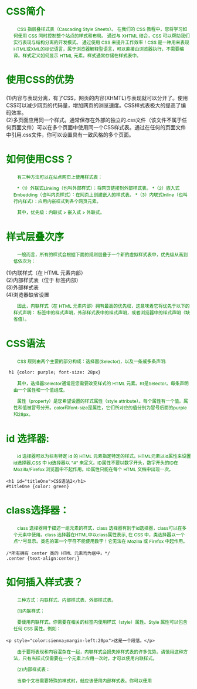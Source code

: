 ## CSS简介

CSS 指层叠样式表（Cascading Style Sheets）。 在我们的 CSS 教程中，您将学习如何使用 CSS 同时控制整个站点的样式和布局。 通过与 XHTML 结合，CSS 可以帮助我们实行表现与结构分离的开发模式。 通过使用 CSS 来提升工作效率！CSS 是一种用来表现HTML或XML的标记语言，属于浏览器解释型语言，可以直接由浏览器执行，不需要编译。样式定义如何显示 HTML 元素。样式通常存储在样式表中。

## 使用CSS的优势

* (1)内容与表现分离，有了CSS，网页的内容(XHMTL)与表现就可以分开了。使用CSS可以减少网页的代码量，增加网页的浏览速度。CSS样式表极大的提高了编码效率。
* (2)多页面应用同一个样式。通常保存在外部的独立的.css文件（该文件不属于任何页面文件）可以在多个页面中使用同一个CSS样式表。通过在任何的页面文件中引用.css文件，你可以设置具有一致风格的多个页面。

## 如何使用CSS？

有三种方法可以在站点网页上使用样式表：

*（1）外联式Linking（也叫外部样式）：将网页链接到外部样式表。
*（2）嵌入式Embedding（也叫内页样式）：在网页上创建嵌入的样式表。
*（3）内联式Inline（也叫行内样式）：应用内嵌样式到各个网页元素。

其中，优先级：内联式 > 嵌入式 > 外联式。

## 样式层叠次序

一般而言，所有的样式会根据下面的规则层叠于一个新的虚拟样式表中，优先级从高到低依次为：

* (1)内联样式（在 HTML 元素内部）
* (2)内部样式表（位于 <head> 标签内部）
* (3)外部样式表
* (4)浏览器缺省设置

因此，内联样式（在 HTML 元素内部）拥有最高的优先权，这意味着它将优先于以下的样式声明：<head> 标签中的样式声明，外部样式表中的样式声明，或者浏览器中的样式声明（缺省值）。
  
## CSS语法

CSS 规则由两个主要的部分构成：选择器(Selector)，以及一条或多条声明:

```       
 h1 {color: purple; font-size: 28px}
```

其中，选择器Selector通常是您需要改变样式的 HTML 元素。h1是Selector。每条声明由一个属性和一个值组成。

属性（property）是您希望设置的样式属性（style attribute）。每个属性有一个值。属性和值被冒号分开。color和font-size是属性，它们所对应的值分别为冒号后面的purple和28px。


## id 选择器:
        
id 选择器可以为标有特定 id 的 HTML 元素指定特定的样式。HTML元素以id属性来设置id选择器,CSS 中 id选择器以 "#" 来定义。ID属性不要以数字开头，数字开头的ID在 Mozilla/Firefox 浏览器中不起作用。ID属性只能在每个 HTML 文档中出现一次。

```
<h1 id="titleOne">CSS语法2</h1>
#titleOne {color: green}
```

## class选择器：
        
 class 选择器用于描述一组元素的样式，class 选择器有别于id选择器，class可以在多个元素中使用。class 选择器在HTML中以class属性表示, 在 CSS 中，类选择器以一个点"."号显示。类名的第一个字符不能使用数字！它无法在 Mozilla 或 Firefox 中起作用。
 
 ```
 /*所有拥有 center 类的 HTML 元素均为居中。*/
.center {text-align:center;}
```
 
 ## 如何插入样式表？
 
 三种方式：内联样式、内部样式表、外部样式表。

(1)内联样式：

要使用内联样式，你需要在相关的标签内使用样式（style）属性。Style 属性可以包含任何 CSS 属性。例如：

```
<p style="color:sienna;margin-left:20px">这是一个段落。</p>
```
        
由于要将表现和内容混杂在一起，内联样式会损失掉样式表的许多优势。请慎用这种方法，只有当样式仅需要在一个元素上应用一次时，才可以使用内联样式。

(2)内部样式表：

当单个文档需要特殊的样式时，就应该使用内部样式表。你可以使用 <style> 标签在文档头部定义内部样式表。

(3)外部样式表：

当样式需要应用于很多页面时，外部样式表将是理想的选择。在使用外部样式表的情况下，你可以通过改变一个文件来改变整个站点的外观。每个页面使用 标签链接到样式表。 标签在（文档的）头部。如：

```
<head> <link rel="stylesheet" type="text/css" href="mystyle.css"> </head>
```

浏览器会从文件 mystyle.css 中读到样式声明，并根据它来格式文档。外部样式表可以在任何文本编辑器中进行编辑。
 
文件不能包含任何的 html 标签。样式表应该以 .css 扩展名进行保存。例如：

```
hr {color:sienna;}
p {margin-left:20px;}
body {background-image:url(/images/back40.gif);}
```
            
【注意】不要在属性值与单位之间留有空格。假如你使用 "margin-left: 20 px" 而不是 "margin-left: 20px" ，它仅在 IE 6 中有效，但是在 Mozilla/Firefox 或 Netscape 中却无法正常工作。
 
 
## 多重样式将层叠为一个

样式表允许以多种方式规定样式信息。样式可以规定在单个的 HTML 元素中，在 HTML 页的头元素中，或在一个外部的 CSS 文件中。甚至可以在同一个 HTML 文档内部引用多个外部样式表。

(1)层叠次序：
    
一般而言，所有的样式会根据下面的规则层叠于一个新的虚拟样式表中，优先级从高到低依次为：
        
  * (1)内联样式（在 HTML 元素内部）
  * (2)内部样式表（位于 <head> 标签内部）
  * (3)外部样式表
  * (4)浏览器缺省设置
       
  因此，内联样式（在 HTML 元素内部）拥有最高的优先权，这意味着它将优先于以下的样式声明：<head> 标签中的样式声明，外部样式表中的样式声明，或者浏览器中的样式声明（缺省值）。如果你使用了外部文件的样式在内部样式中也定义了该样式，则内部样式表会取代外部文件的样式。

 (2)多重样式优先级深入理解：
    
  多重样式优先级顺序：下列是一份优先级逐级增加的选择器列表，其中数字 7 拥有最高的优先权：
        
  * 1.通用选择器（*）
  * 2.元素(类型)选择器
  * 3.类选择器
  * 4.属性选择器
  * 5.伪类
  * 6.ID 选择器
  * 7.内联样式

    【注意】!important 规则例外。当 !important 规则被应用在一个样式声明中时，该样式声明会覆盖CSS中任何其他的声明，无论它处在声明列表中的哪里。尽管如此，!important规则还是与优先级毫无关系。使用 !important 不是一个好习惯，因为它改变了你样式表本来的级联规则，从而使其难以调试。
    
【总结】要优化考虑使用样式规则的优先级来解决问题而不是 !important；只在需要覆盖全站或外部 css（例如引用的 ExtJs 或者 YUI ）的特定页面中使用 !important；永远不要在全站范围的 css 上使用 !important；永远不要在你的插件中使用 !important。

(3)权重计算：内联样式表的权值最高 1000；ID 选择器的权值为 100；Class 类选择器的权值为 10；HTML 标签选择器的权值为 1。

(4)CSS 优先级法则：
    
 * A 选择器都有一个权值，权值越大越优先；
 * B 当权值相等时，后出现的样式表设置要优于先出现的样式表设置；
 * C 创作者的规则高于浏览者：即网页编写者设置的CSS 样式的优先权高于浏览器所设置的样式；
 * D 继承的CSS 样式不如后来指定的CSS 样式；
 * E 在同一组属性设置中标有"!important"规则的优先级最大；
       
## CSS Backgrounds(背景):

CSS 背景属性用于定义HTML元素的背景。CSS 属性定义背景效果：

* background               简写属性，作用是将背景属性设置在一个声明中。
* background-color         设置元素的背景颜色。
* background-image         把图像设置为背景。
* background-repeat        设置背景图像是否及如何重复。
* background-attachment    背景图像是否固定或者随着页面的其余部分滚动。
* background-position      设置背景图像的起始位置。

(1)背景颜色background-color:

background-color 属性定义了元素的背景颜色。页面的背景颜色使用在body的选择器中。background-color 不能继承，其默认值是 transparent。如果一个元素没有指定背景色，那么背景就是透明的，这样其父元素的背景才可见。

(2)背景图像background-image:

background-image 属性描述了元素的背景图像.默认情况下，背景图像进行平铺重复显示，以覆盖整个元素实体.

```
body {background-image:url('paper.gif');}
```

(3)背景图像 - 水平或垂直平铺background-repeat

如果需要在HTML页面上对背景图像进行平铺，可以使用 background-repeat 属性。默认情况下background-image 属性会在页面的水平或者垂直方向平铺。为了让页面排版更加合理，不影响文本的阅读，我们可以改变图像的位置。可以利用 background-position 属性改变图像在背景中的位置。

为 background-position 属性提供值的方法有很多。首先，可以使用一些关键字：top、bottom、left、right和 center；其次，可以使用长度值，如 100px 或 5cm；最后也可以使用百分数值。不同类型的值对于背景图像的放置稍有差异。

如果设置值为 50px 100px，图像的左上角将在元素内边距区左上角向右 50 像素、向下 100 像素的位置上。
       
```
{
  background-color: black;
  background-image: url("imagesFile/RedPacketListImg.jpg");
  background-repeat: no-repeat;
  background-position: 20px -200px;

  background: black url("imagesFile/RedPacketListImg.jpg") no-repeat top right;
}
```
 ## CSS 文本属性
 
 (1)CSS Text文本格式：
 
  通过CSS的Text属性，你可以改变页面中文本的颜色、字符间距、对齐文本、装饰文本、对文本进行缩进等。

 (2)Text Color：颜色属性被用来设置文字的颜色。对于W3C标准的CSS：如果你定义了颜色属性，你还必须定义背景色属性。

 (3)文本的对齐方式：
 
 文本排列属性是用来设置文本的水平对齐方式。文本可居中或对齐到左或右,两端对齐.当text-align设置为"justify"，每一行被展开为宽度相等，左，右外边距是对齐（如杂志和报纸）。如果想把一个行内元素的第一行“缩进”，可以用左内边距或外边距创造这种效果。

(4)文本修饰
      
 text-decoration 属性用来设置或删除文本的装饰。从设计的角度看 text-decoration属性主要是用来删除链接的下划线。
        
```
 a {text-decoration:none;}//去掉链接的下划线。
```

 (5)文本转换
        
 文本转换属性是用来指定在一个文本中的大写和小写字母。可用于所有字句变成大写或小写字母，或每个单词的首字母大写。

 (6)文本缩进
        
 文本缩进属性是用来指定文本的第一行的缩进。CSS 提供了 text-indent 属性，该属性可以方便地实现文本缩进。通过使用text-indent 属性，所有元素的第一行都可以缩进一个给定的长度。

 (7)文本间隔
        
 word-spacing 属性可以改变字（单词）之间的标准间隔。其默认值 normal 与设置值为 0 是一样的。

 (8)CSS所有文本属性：
 
  * color           设置文本颜色
  * direction       设置文本方向
  * letter-spacing  设置字符间距
  * line-height     设置行高
  * text-align      对齐元素中的文本
  * text-decoration 向文本添加修饰
  * text-indent     缩进元素中文本的首行
  * text-shadow     设置文本阴影
  * text-transform  控制元素中的字母
  * unicode-bidi    设置或返回文本是否被重写
  * vertical-align  设置元素的垂直对齐
  * white-space     设置元素中空白的处理方式
  * word-spacing    设置字间距
  
  ```
  h1 {
    text-align: center;
    text-decoration: underline
}
p {
    text-indent: 10px
}
p.date {
    text-align: right
}
/*
text-indent 首行缩进
line-height 行间距
*/
p.main {
    text-align: justify;
    text-indent: 2em;
    line-height: 2em;
    /*word-spacing: 10px;*/
    /*设置字体加粗(bold)、变细(lighter)、正常(normal)，也可以设置数字）*/
    font-weight: normal;
}
p.main {
    text-transform: uppercase;
    font-family: serif, Times, "Times New Roman";
    font-style: italic;
}
```
 
## CSS Fonts(字体)：

CSS字体属性定义字体，加粗，大小，文字样式。在计算机屏幕上，sans-serif字体被认为是比serif字体容易阅读。

1.CSS字型：

在CSS中，有两种类型的字体系列名称：

* (1)通用字体系列 - 拥有相似外观的字体系统组合（如 "Serif" 或 "Monospace"）。
* (2)特定字体系列 - 一个特定的字体系列（如 "Times" 或 "Courier"）。

除了各种特定的字体系列外，CSS 定义了 5 种通用字体系列：

 * Serif 字体
 * Sans-serif 字体
 * Monospace 字体
 * Cursive 字体
 * Fantasy 字体

2.字体系列：

  font-family 属性设置文本的字体系列。font-family 属性应该设置几个字体名称作为一种"后备"机制，如果浏览器不支持第一种字体，它将尝试下一种字体。以确保浏览器/操作系统之间的最大兼容性。
    
  如果字体系列的名称超过一个字，它必须用引号，如Font Family："宋体"。多个字体系列是用一个逗号分隔指明。
  
  ```
  p{font-family:"Times New Roman", Times, serif;}
  ```

3.字体样式：

  主要是用于指定斜体文字的字体样式属性。这个属性有三个值：
  
  * normal(正常)          - 正常显示文本
  * italic(斜体)          - 以斜体字显示的文字
  * oblique(倾斜的文字)    - 文字向一边倾斜（和斜体非常类似，但不太支持）

  italic 和 oblique 的区别:
  
斜体（italic）是一种简单的字体风格，对每个字母的结构有一些小改动，来反映变化的外观。倾斜（oblique）文本是正常竖直文本的一个倾斜版本。通常情况下，italic 和 oblique 文本在 web 浏览器中看上去完全一样。
  

4.字体大小:

font-size 属性设置文本的大小。能否管理文字的大小，在网页设计中是非常重要的。但是，你不能通过调整字体大小使段落看上去像标题，或者使标题看上去像段落。请务必使用正确的HTML标签，比如h1 - h6元素用来表示标题和p元素用来表示段落。字体大小的值可以是绝对或相对的大小。

* 绝对大小：设置一个指定大小的文本，不允许用户在所有浏览器中改变文本大小，确定了输出的物理尺寸时绝对大小很有用

* 相对大小：相对于周围的元素来设置大小，允许用户在浏览器中改变文字大小。

如果你不指定一个字体的大小，默认大小和普通文本段落一样，是16像素（16px=1em）。


5.设置字体大小像素：

设置文字的大小与像素，让您完全控制文字大小。如：

```
    h1 {font-size:40px;}
    h2 {font-size:30px;}
    p {font-size:14px;}
```

上面的例子可以在 Internet Explorer 9, Firefox, Chrome, Opera, 和 Safari 调整文本大小。以上实例不能在IE9以前的版本运行。虽然可以通过浏览器的缩放工具调整文本大小，但是，这种调整是整个页面，而不仅仅是文本。

6.用em来设置字体大小：

为了避免Internet Explorer 中无法调整文本的问题，许多开发者使用 em 单位代替像素。1em和当前字体大小相等。在浏览器中默认的文字大小是16px。因此，1em的默认大小是16px。可以通过下面这个公式将像素转换为em：px/16=em。

【注意】16 等于父元素的默认字体大小，假设父元素的 font-size 为 30px，那么公式需改为：pixels/30=em。

7.使用百分比和EM组合:

在所有浏览器的解决方案中，设置 <body>元素的默认字体大小的是百分比。
  
```
body {font-size:100%;}
h1 {font-size:2.5em;}
h2 {font-size:1.875em;}
p {font-size:0.875em;}
```

8.所有CSS字体属性：

```
font            在一个声明中设置所有的字体属性
font-family     指定文本的字体系列
font-size       指定文本的字体大小
font-style      指定文本的字体样式
font-variant    以小型大写字体或者正常字体显示文本
font-weight     指定字体的粗细。
```

## DTD概念：

  DTD= Document Type Definition，文档类型声明。DTD作用是：它定义以哪种标准解析document，确保document在不同的浏览器中以相同的方式被解析。

  HTML5 不基于 SGML，所以不需要引用 DTD。

  三种DTD类型的作用说明：
  
  * Strict : 干净的标记，免于表现层的混乱，与层叠样式表（CSS）配合使用。
  * Transitional :包含 W3C 所期望移入样式表的呈现属性和元素。使用不支持层叠样式表（CSS）的浏览器时使用。
  * Frameset : 应当被用于带有框架的文档。除 frameset 元素取代了 body 元素之外，Frameset等同于 Transitional。
  
## CSS链接：

不同的链接可以有不同的样式。

1.链接样式

链接的样式，可以用任何CSS属性（如颜色，字体，背景等）。这四个链接状态是：

   * a:link - 正常，未访问过的链接
   * a:visited - 用户已访问过的链接
   * a:hover - 当用户鼠标放在链接上时
   * a:active - 链接被点击的那一刻

当设置为若干链路状态的样式，也有一些顺序规则：a:hover 必须跟在 a:link 和 a:visited后面。a:active 必须跟在 a:hover后面。

2.常见的链接样式

根据上述链接的颜色变化的例子，看它是在什么状态。让我们通过一些其他常见的方式转到链接样式。

文本修饰：text-decoration 属性主要用于删除链接中的下划线。

背景颜色：背景颜色属性指定链接背景色。

```
a:link {background-color:#B2FF99; text-decoration:none;}
a:visited {background-color:#FFFF85; text-decoration:none;}
a:hover {background-color:#FF704D; text-decoration:underline;}
a:active {background-color:#FF704D; text-decoration:underline;}

a.one:link {color:#ff0000;}
a.one:visited {color:#0000ff;}
a.one:hover {color:#ffcc00;}

a.two:link {color:#ff0000;}
a.two:visited {color:#0000ff;}
a.two:hover {font-size:150%;}

a.three:link {color:#ff0000;}
a.three:visited {color:#0000ff;}
a.three:hover {background:#66ff66;}

a.four:link {color:#ff0000;}
a.four:visited {color:#0000ff;}
a.four:hover {font-family:monospace;}

a.five:link {color:#ff0000;text-decoration:none;}
a.five:visited {color:#0000ff;text-decoration:none;}
a.five:hover {text-decoration:underline;}
```
## CSS列表样式(ul和ol):

在HTML中，有两种类型的HTML列表：

  * (1)无序列表 - 列表项标记用特殊图形（如小黑点、小方框等）
  * (2)有序列表 - 列表项的标记有数字或字母
  
  使用CSS，可以列出进一步的样式，并可用图像作列表项标记。

  1.不同的列表项标记:
  
  list-style-type属性指定列表项标记的类型。下列是对list-style-type属性的常见属性值的描述：
  
  * none：不使用项目符号
  * disc：实心圆
  * circle：空心圆
  * square：实心方块
  * demical：阿拉伯数字
  * lower-alpha：小写英文字母
  * upper-alpha：大写英文字母
  * lower-roman：小写罗马数字
  * upper-roman：大写罗马数字

  2.作为列表项标记的图像：
  
  要指定列表项标记的图像，使用列表样式图像属性list-style-image。如果你想在所有的浏览器放置同样的形象标志，就应使用浏览器兼容性解决方案。

  3.浏览器兼容性解决方案：list-style-type,padding,margin,background-image,background-repeat,background-position,padding-left

  4.列表-缩写属性
  
  在单个属性中可以指定所有的列表属性。这就是所谓的缩写属性。如果使用缩写属性值的顺序是：
  
  * (1)list-style-type
  * (2)list-style-position (有关说明，请参见下面的CSS属性表)
  * (3)list-style-image
      
  如果上述值丢失一个，其余仍在指定的顺序，就没关系。

  5.所有CSS列表属性：

  * list-style              简写属性。用于把所有用于列表的属性设置于一个声明中
  * list-style-image        将图象设置为列表项标志
  * list-style-position     设置列表中列表项标志的位置
  * list-style-type         设置列表项标志的类型 

  
```
<p>无序列表实例</p>
<ul class="a">
    <li>Coffee</li>
    <li>Tea</li>
    <li>CocaCola</li>
</ul>

<ul class="b">
    <li>Coffee</li>
    <li>Tea</li>
    <li>CocaCola</li>
</ul>

<p>有序列表实例</p>
<ol class="c">
    <li>Coffee</li>
    <li>Tea</li>
    <li>CocaCola</li>
</ol>

<ol class="d">
    <li>Coffee</li>
    <li>Tea</li>
    <li>CocaCola</li>
</ol>

ul.a {list-style-type: circle}
ul.b {list-style-type: square}
ol.c {list-style-type: upper-roman}
ol.d {list-style-type: lower-alpha}
/*设置列表样式类型为没有列表项标记,设置填充和边距0px（浏览器兼容性）*/
ul {
    list-style-image: url("imagesFile/share_wechat.png");
    list-style-type:none;
    padding:0px;
    margin:0px;
}
```

ul中所有li:设置图像的URL，并设置它只显示一次（无重复）,您需要的定位图像位置（左0px和上下5px）用padding-left属性把文本置于列表中

```
ul li {
    background-image:url("imagesFile/share_wechat.png");
    background-repeat:no-repeat;
    background-position:0px 5px;
    padding-left:14px;
}
```

## Table表格

1.表格边框:指定CSS表格边框，使用border属性。

2.折叠边框:border-collapse 属性设置表格的边框是否被折叠成一个单一的边框或隔开。

3.表格宽度:定义表格的宽度

4.表格高度:定义表格的高度

5.表格文字对齐:表格中的文本对齐和垂直对齐属性。

  * text-align属性设置水平对齐方式，像左，右，或中心。
  * vertical-align垂直对齐属性设置垂直对齐
  
6.表格填充：如果在表的内容中控制空格之间的边框，应使用td和th元素的填充属性。
```
  td { padding:15px; }
```

7.表格颜色：
```
table, th, td{border: 1px solid green;}
```

```
<table>
    <caption>Table 1.1</caption>
    <tr>
        <th>Firstname</th>
        <th>Lastname</th>
    </tr>
    <tr>
        <td>Peter</td>
        <td>Jack</td>
    </tr>
    <tr>
        <td>Rose</td>
        <td>Lois</td>
    </tr>
</table>

//CSS文件中
table, th, td {
    /*例子中的表格有双边框。这是因为表和th/ td元素有独立的边界。*/
    border: 1px solid green;
}
table {
    /*border-collapse 属性设置表格的边框是否被折叠成一个单一的边框或隔开*/
    border-collapse: collapse;
    width: 100%;
}
th {
    /*height: 50px;*/
    background-color: darkgreen;
    color: white;
}
td {
    /*水平对齐方式*/
    text-align: center;
    /*垂直对齐方式*/
    vertical-align: middle;
    /*height: 100px;*/
    /*设置表格填充*/
    padding: 15px;
}
```

国家列表示例：

```
<table id="customers">
    <caption>Table 1.2</caption>
    <tr>
        <th>Company</th>
        <th>Contact</th>
        <th>Country</th>
    </tr>
    <tr>
        <td>Alfreds Futterkiste</td>
        <td>Maria Anders</td>
        <td>Germany</td>
    </tr>
    <tr class="alt">
        <td>Berglunds snabbköp</td>
        <td>Christina Berglund</td>
        <td>Sweden</td>
    </tr>
    <tr>
        <td>Centro comercial Moctezuma</td>
        <td>Francisco Chang</td>
        <td>Mexico</td>
    </tr>
    <tr class="alt">
        <td>Ernst Handel</td>
        <td>Roland Mendel</td>
        <td>Austria</td>
    </tr>
    <tr>
        <td>Island Trading</td>
        <td>Helen Bennett</td>
        <td>UK</td>
    </tr>
    <tr class="alt">
        <td>Königlich Essen</td>
        <td>Philip Cramer</td>
        <td>Germany</td>
    </tr>
    <tr>
        <td>Laughing Bacchus Winecellars</td>
        <td>Yoshi Tannamuri</td>
        <td>Canada</td>
    </tr>
    <tr class="alt">
        <td>Magazzini Alimentari Riuniti</td>
        <td>Giovanni Rovelli</td>
        <td>Italy</td>
    </tr>
    <tr>
        <td>North/South</td>
        <td>Simon Crowther</td>
        <td>UK</td>
    </tr>
    <tr class="alt">
        <td>Paris spécialités</td>
        <td>Marie Bertrand</td>
        <td>France</td>
    </tr>
</table>
//CSS文件
/*国家列表*/
#customers
{
    font-family:"Trebuchet MS", Arial, Helvetica, sans-serif;
    width:100%;
    border-collapse:collapse;
}
#customers td, #customers th
{
    font-size:1em;
    border:1px solid #98bf21;
    padding:3px 7px 2px 7px;
}
#customers th
{
    font-size:1.1em;
    text-align:left;
    padding-top:5px;
    padding-bottom:4px;
    background-color:#A7C942;
    color:#ffffff;
}
#customers tr.alt td
{
    color:#000000;
    background-color:#EAF2D3;
}
caption
{
    /*设置表格标题位置*/
    caption-side: bottom;
}
```

## CSS盒子模型（Box Model）：

所有HTML元素可以看作盒子，在CSS中，"box model"这一术语是用来设计和布局时使用。CSS盒模型本质上是一个盒子，封装周围的HTML元素，它包括：边距，边框，填充，和实际内容。盒模型允许我们在其它元素和周围元素边框之间的空间放置元素。

在页面设计中有4个常见属性：content（内容）、padding（内边距）、border（边框）和margin（外边距），我们把这4部分转化成日常生活的盒子来理解，所以称为盒子模型。

盒子模型结构：

* Margin（外边距） - 清除边框区域。Margin没有背景颜色，它是完全透明。
* Border（边框） - 边框周围的填充和内容。边框是受到盒子的背景颜色影响。
* Padding（内边距） - 清除内容周围的区域。会受到框中填充的背景颜色影响。
* Content（内容） - 盒子的内容，显示文本和图像。

为了在所有浏览器中的元素的宽度和高度设置正确的话，你需要知道的盒模型是如何工作的。在盒模型中，外边距可以是负值，而且在很多情况下都要使用负值的外边距。

一个盒子实际所占有的宽度（或高度）是由“内容+内边距+边框+外边距”组成的。

在网页设计中，content常指文字、图片等元素，但是也可以是小盒子（DIV嵌套），padding只有宽度属性，可以理解为真实盒子中抗震辅料的厚度，而border有大小和颜色之分，又可以理解为真实盒子的厚度以及这个盒子的颜色或材料，margin就是该盒子与其他东西要保留多大距离。

在CSS中可以通过设置width和height的值来控制内容所占矩形的大小，并且对于任何一个盒子，都可以分别设定4条边各自的border、padding和margin。因此只要利用好这些属性，就能够实现各种各样的排版效果。

[CSS盒子模型科普](https://www.w3cschool.cn/css_series/css_series-6tza24q1.html)

## CSS Border（边框）：
    
CSS 边框 (border) 可以是围绕元素内容和内边距的一条或多条线，对于这些线条，您可以自定义它们的样式、宽度以及颜色。使用CSS边框属性，我们可以创建出比HTML中更加优秀的效果。

1.边框样式：

边框样式属性指定要显示什么样的边界。border-style属性用来定义边框的样式。border-style 值包括以下几种:

* (1)none: 默认无边框
* (2)dotted: 定义一个点线框
* (3)dashed: 定义一个虚线框
* (4)solid: 定义实线边界
* (5)double: 定义两个边界。 两个边界的宽度和border-width的值相同
* (6)groove: 定义3D沟槽边界。效果取决于边界的颜色值
* (7)ridge: 定义3D脊边界。效果取决于边界的颜色值
* (8)inset:定义一个3D的嵌入边框。效果取决于边界的颜色值
* (9)outset: 定义一个3D突出边框。 效果取决于边界的颜色值

2.边框宽度:

可以通过 border-width 属性为边框指定宽度。为边框指定宽度有两种方法：可以指定长度值，比如 2px 或 0.1em；或者使用 3 个关键字之一，它们分别是 thin 、medium（默认值） 和 thick。

【注意】CSS 没有定义 3 个关键字的具体宽度，所以一个用户代理可能把 thin(细) 、medium(默认) 和 thick(粗) 分别设置为等于 5px、3px 和 2px，而另一个用户代理则分别设置为 3px、2px 和 1px。

3.边框颜色：

border-color属性用于设置边框的颜色，它一次可以接受最多 4 个颜色值。可以设置的颜色。【注意】border-color单独使用是不起作用的，必须得先使用border-style来设置边框样式。

4.边框-单独设置各边：

在CSS中，可以指定不同的侧面不同的边框。border-style属性可以有1-4个值：

* (1)border-style:dotted solid double dashed;表示上边框是 dotted,右边框是 solid,底边框是 double,左边框是 dashed
* (2)border-style:dotted solid double;表示上边框是 dotted,左、右边框是 solid,底边框是 double
* (3)border-style:dotted solid;表示上、底边框是 dotted,左、右边框是 solid
* (4)border-style:dotted;表示四面边框是 dotted。

5.透明边框

CSS2 引入了边框颜色值 transparent，这个值用于创建有宽度的不可见边框。利用 transparent，使用边框就像是额外的内边距一样；此外还有一个好处，就是能在你需要的时候使其可见。这种透明边框相当于内边距，因为元素的背景会延伸到边框区域（如果有可见背景的话）。

6.CSS边框属性总结：

* border              简写属性，用于把针对四个边的属性设置在一个声明。
* border-style        用于设置元素所有边框的样式，或者单独地为各边设置边框样式。
* border-width        简写属性，用于为元素的所有边框设置宽度，或者单独地为各边边框设置宽度。
* border-color        简写属性，设置元素的所有边框中可见部分的颜色，或为 4 个边分别设置颜色。
* border-bottom       简写属性，用于把下边框的所有属性设置到一个声明中。
* border-bottom-color 设置元素的下边框的颜色。
* border-bottom-style 设置元素的下边框的样式。
* border-bottom-width 设置元素的下边框的宽度。
* border-left         简写属性，用于把左边框的所有属性设置到一个声明中。
* border-left-color   设置元素的左边框的颜色。
* border-left-style   设置元素的左边框的样式。
* border-left-width   设置元素的左边框的宽度。
* border-right        简写属性，用于把右边框的所有属性设置到一个声明中。
* border-right-color  设置元素的右边框的颜色。
* border-right-style  设置元素的右边框的样式
* border-right-width  设置元素的右边框的宽度
* border-top          简写属性，用于把上边框的所有属性设置到一个声明中。
* border-top-color    设置元素的上边框的颜色。
* border-top-style    设置元素的上边框的样式。
* border-top-width    设置元素的上边框的宽度。

```
<p class="none">No border.</p>
<p class="dotted">A dotted border.</p>
<p class="dashed">A dashed border.</p>
<p class="solid">A solid border.</p>
<p class="double">A double border.</p>
<p class="groove">A groove border.</p>
<p class="ridge">A ridge border.</p>
<p class="inset">An inset border.</p>
<p class="outset">An outset border.</p>
<p class="hidden">A hidden border.</p>

//CSS文件
p.none {border-style:none;}
p.dotted {border-style:dotted;}
p.dashed {border-style:dashed; border-color: green; border-width: 5px}
p.solid {border-style:solid; border-width: thick}
p.double {border-style:double;}
p.groove {border-style:groove;}
p.ridge {border-style:ridge;}
p.inset {border-style:inset;}
p.outset {border-style:outset;}
p.hidden {border-style:hidden;}
/*边框-简写属性*/
p.solid {border: 10px solid #ff0000}
/*指定不同的侧面不同的边框*/
p.solid
{
    border-top-style: dotted;
    border-right-style: solid;
    border-bottom-style: dotted;
    border-left-style: solid;
}
```

## CSS轮廓(outline)属性

轮廓（outline）是绘制于元素周围的一条线，位于边框边缘的外围，可起到突出元素的作用。轮廓（outline）属性指定了样式，颜色和外边框的宽度。轮廓（outline）属性的位置让它不像边框那样参与到文档流中，因此轮廓出现或消失时不会影响文档流，即不会导致文档的重新显示。

outline用于一个声明中设置所有轮廓属性。包括outline-color、outline-style、outline-width、inherit。

outline-style用于设置轮廓的样式。包括none、dotted、dashed、solid、double、groove、ridge、inset、outset、inherit。

outline-width用于设置轮廓的宽度。包括thin、medium、thick、length、inherit。

outline-color用于设置轮廓的颜色。

```
p {
    border: 1px solid #ff0000;
    outline: green dotted thick;
}
```

## CSS Margin(外边距)

CSS Margin(外边距)属性定义元素周围的空间。CSS Margin属性接受任何长度单位、百分数值甚至负值。margin没有背景颜色，是完全透明的。margin可以单独改变元素的上，下，左，右边距。也可以一次改变所有的属性。

Margin可能的值包括：

* (1)auto：设置浏览器边距。这样做的结果会依赖于浏览器
* (2)length：定义一个固定的margin（使用像素，pt，em等）
* (3)百分比：定义一个使用百分比的边距。

Margin可以使用负值，即重叠的内容。

## CSS Padding（填充）：

CSS Padding（填充）属性定义元素边框与元素内容之间的空间。当元素的 Padding（填充）（内边距）被清除时，所"释放"的区域将会受到元素背景颜色的填充。单独使用填充属性可以改变上下左右的填充。缩写填充属性也可以使用，一旦改变一切都改变。

Padding可能的值包括length和百分比。其中length定义一个固定的填充(像素, pt, em,等)。CSS padding属性的百分比数值是相对于其父元素的 width 计算的，如果改变了父元素的 width，则它们也会改变。

【注意】CSS padding 属性可以使用长度值或百分比值，但与 margin 属性不同，它不允许使用负值。

比如：

```
<div style="width: 200px;">
<p>This paragragh is contained within a DIV that has a width of 200 pixels.</p>
</div>
```

【注意】：上下内边距与左右内边距一致，即上下内边距的百分数会相对于父元素宽度设置，而不是相对于高度。



填充- 单边内边距属性：

在CSS中，它可以指定不同的侧面不同的填充。比如padding-top、padding-bottom、padding-right、padding-left。也可以采用简写属性，比如

```
padding:25px 50px 75px 100px;表示上填充为25px，右填充为50px，下填充为75px，左填充为100px。
padding:25px 50px 75px;表示上填充为25px，左右填充为50px，下填充为75px。
```

## CSS分组

CSS 分组可以将具有相同样式的选择器进行分组，减少代码量。

Grouping Selectors:

在样式表中有很多具有相同样式的元素。为了尽量减少代码，你可以使用分组选择器。每个选择器用逗号分隔。可以对任意多个选择器进行分组，CSS 对此没有任何限制。

```
h1
{
    color:green;
}
h2
{
    color:green;
}
p
{
    color:green;
}
/*以上代码可以通过分组选择器可简化为如下*/
h1, h2, p
{
    color: green;
}
```

## 嵌套选择器

嵌套选择器适用于选择器内部的选择器的样式。下面的例子，为所有p元素指定一个样式，为所有元素指定一个class="marked"的样式，并仅用于class="标记"，类内的p元素指定第三个样式:

```
p
{
    color:blue;
    text-align:center;
}
.marked
{
    background-color:red;
}
.marked p
{
    color:white;
}
p {border-style:none;}
```

## CSS 尺寸 (Dimension)

CSS 尺寸 (Dimension) 属性允许你控制元素的高度和宽度。同样，它允许你增加行间距。

所有CSS Dimension属性包括：

* height          设置元素的高度
* line-height     设置行高
* max-height      设置元素的最大高度
* max-width       设置元素的最大宽度
* min-height      设置元素的最小高度
* min-width       设置元素的最小宽度
* width           设置元素的宽度


## CSS Display(显示) 与 Visibility（可见性）

CSS display 属性和 visibility属性都可以用来隐藏某个元素，但是这两个属性有不同的定义。display属性设置一个元素应如何显示，visibility属性指定一个元素应可见还是隐藏。

1.隐藏元素 - display:none或visibility:hidden：

隐藏一个元素可以通过把display属性设置为"none"，或把visibility属性设置为"hidden"。但是请注意，这两种方法会产生不同的结果。

visibility:hidden可以隐藏某个元素，但隐藏的元素仍需占用与未隐藏之前一样的空间。也就是说，该元素虽然被隐藏了，但仍然会影响布局。display:none可以隐藏某个元素，且隐藏的元素不会占用任何空间。也就是说，该元素不但被隐藏了，而且该元素原本占用的空间也会从页面布局中消失。

```
<h1>This is a visible heading</h1>
<h1 class="hidden">This is a hidden heading</h1>
<p>注意,隐藏标题仍然占用空间.</p>

//CSS
h1.hidden {visibility:hidden;}
```

2.CSS Display - 块和内联元素

块元素是一个元素，占用了全部宽度，在前后都是换行符。块元素的例子：h1元素、p元素、div元素。内联元素只需要必要的宽度，不强制换行。内联元素的例子：span元素、a元素

可以更改内联元素为块元素，反之亦然，可以使页面看起来是以一种特定的方式组合，并仍然遵循web标准。

```
//例1 按照内联元素显示
<ul>
    <li><a href="/html/" target="_blank">HTML</a></li>
    <li><a href="/css/" target="_blank">CSS</a></li>
    <li><a href="/js/" target="_blank">JavaScript</a></li>
    <li><a href="/xml/" target="_blank">XML</a></li>
</ul>

//CSS
li{display:inline}
```

```
//例2 将p元素按照内联元素显示
<p>A display property with a value of "inline" results in</p>
<p>no distance between two elements.</p>
//CSS
p {display:inline;}
```

```
//例3 按照块元素显示
<h2>Nirvana</h2>
<span>Record: MTV Unplugged in New York</span>
<span>Year: 1993</span>
<h2>Radiohead</h2>
<span>Record: OK Computer</span>
<span>Year: 1997</span>

//CSS
/*把span元素作为块元素*/
span {display:block;}
```

## CSS Positioning(定位)

CSS position 属性，允许您将布局的一部分与另一部分重叠，还可以完成多年来通常需要使用多个表格才能完成的任务。CSS定位属性允许你为一个元素定位。它也可以将一个元素放在另一个元素后面，并指定一个元素的内容太大时，应该发生什么。

有四种不同的定位方法：

(1)Static定位，也就是HTML元素的默认值，即没有定位，元素出现在正常的流中。

(2）Fixed定位，元素的位置相对于浏览器窗口是固定位置。即使窗口是滚动的它也不会移动。【注意】Fixed 定位在 IE7 和 IE8 下需要描述 !DOCTYPE 才能支持。Fixed定位使元素的位置与文档流无关，因此不占据空间。Fixed定位的元素和其他元素重叠。

(3)Relative 定位。相对定位元素的定位是相对其正常位置。相对定位元素经常被用来作为绝对定位元素的容器块。

(4)Absolute 定位。绝对定位的元素的位置相对于最近的已定位父元素，如果元素没有已定位的父元素，那么它的位置相对于<html>


**重叠的元素**:

元素的定位与文档流无关，所以它们可以覆盖页面上的其它元素。z-index属性指定了一个元素的堆叠顺序（哪个元素应该放在前面，或后面）。一个元素可以有正数或负数的堆叠顺序。

【注意】具有更高堆叠顺序的元素总是在较低的堆叠顺序元素的前面。如果两个定位元素重叠，没有指定z - index，最后定位在HTML代码中的元素将被显示在最前面。

  
## CSS Float（浮动）：

CSS float 属性定义元素在哪个方向浮动，浮动元素会生成一个块级框，直到该块级框的外边缘碰到包含框或者其他的浮动框为止。CSS 的 Float（浮动），会使元素向左或向右移动，其周围的元素也会重新排列。Float（浮动），往往是用于图像，但它在布局时一样非常有用。


**元素怎样浮动？**

元素的水平方向浮动，意味着元素只能左右移动而不能上下移动。一个浮动元素会尽量向左或向右移动，直到它的外边缘碰到包含框或另一个浮动框的边框为止。浮动元素之后的元素将围绕它，浮动元素之前的元素将不会受到影响。


**彼此相邻的浮动元素：**

如果你把几个浮动的元素放到一起，如果有空间的话，它们将彼此相邻。

**清除浮动：**

元素浮动之后，周围的元素会重新排列，为了避免这种情况，使用 clear 属性。clear 属性指定元素两侧不能出现浮动元素。


```
<h3>图片库</h3>
<p>试着调整窗口,看看当图片没有足够的空间会发生什么。</p>
<br/>
<img class="thumbnail" src="imagesFile/RedPacketListImg.jpg" width="300" height="90">
<img class="thumbnail" src="imagesFile/RedPacketListImg.jpg" width="300" height="80">
<img class="thumbnail" src="imagesFile/RedPacketListImg.jpg" width="300" height="90">
<img class="thumbnail" src="imagesFile/RedPacketListImg.jpg" width="300" height="90">
<h3 class="text_line">第二行</h3>
<img class="thumbnail" src="imagesFile/RedPacketListImg.jpg" width="300" height="90">
<img class="thumbnail" src="imagesFile/RedPacketListImg.jpg" width="300" height="80">
<img class="thumbnail" src="imagesFile/RedPacketListImg.jpg" width="300" height="90">
<img class="thumbnail" src="imagesFile/RedPacketListImg.jpg" width="300" height="90">
//CSS
img
{
    float:right;
}
/*彼此相邻的浮动元素：*/
.thumbnail
{
    float:left;
    width:110px;
    height:90px;
    margin:5px;
}
.text_line
{
    clear:both;
    margin-bottom:2px;
}
```

## CSS 水平对齐(Horizontal Align)

关于 CSS 中元素的水平对齐(Horizontal Align)，你可以使用多种属性来进行设置。

(1)块元素对齐。块元素是一个元素，占用了全宽，前后都是换行符。块元素有h1元素、p元素、div元素。

(2)中心对齐,使用margin属性。块元素可以把左，右页边距设置为"自动"对齐。需要注意的是，在IE8中使用margin:auto属性无法正常工作，除非声明 !DOCTYPE。
IE5中块元素有一个margin处理BUG。为了使上述例子能工作，在IE5中，需要添加一些额外的代码。

```
<div class="center">
    <p>In my younger and more vulnerable years my father gave me some advice that I've been turning over in my mind ever since.</p>
    <p>'Whenever you feel like criticizing anyone,' he told me, 'just remember that all the people in this world haven't had the advantages that you've had.'</p>
</div>
<p><b>注意: </b>使用 margin:auto无法兼容 IE8, 除非!DOCTYPE已经声明.</p>

//CSS
.center
{
    margin:auto;
    /*如果宽度是100％，对齐是没有效果的。*/
    width:70%;
    background-color:#b0e0e6;
}
```

(3)使用position属性设置左，右对齐。元素对齐的方法之一是使用绝对定位。需要注意的是绝对定位与文档流无关，所以它们可以覆盖页面上的其它元素。

```
<div class="right">
    <p>In my younger and more vulnerable years my father gave me some advice that I've been turning over in my mind ever since.</p>
    <p>'Whenever you feel like criticizing anyone,' he told me, 'just remember that all the people in this world haven't had the advantages that you've had.'</p>
</div>
//CSS
{
    position:absolute;
    right:0px;
    width:300px;
    background-color:#b0e0e6;
}
```

(4)使用float属性设置左，右对齐。

```
.right {
    float: right;
    width: 300px;
    background-color: darkseagreen;
}
```

(5)使用Padding设置垂直居中对齐。

```
.center {
    /*简单的设置垂直居中对齐的方式就是头部顶部使用 padding*/
    padding: 70px 0;
    border: 3px solid purple;
    /*如果要水平和垂直都居中，可以使用 padding 和 text-align: center*/
    text-align: center;
}
```

## CSS组合选择符

CSS 组合选择符可以让你直观的明白选择器与选择器之间的关系。组合选择符说明了两个选择器直接的关系。CSS组合选择符包括各种简单选择符的组合方式。在 CSS3 中包含了四种组合方式:

* (1)后代选取器(以空格分隔)：后代选取器匹配所有指定元素的后代元素。
* (2)子元素选择器(以大于号分隔）：与后代选择器相比，子元素选择器（Child selectors）只能选择作为某元素子元素的元素。
* (3)相邻兄弟选择器（以加号分隔）：相邻兄弟选择器（Adjacent sibling selector）可选择紧接在另一元素后的元素，且二者有相同父元素。如果需要选择紧接在另一个元素后的元素，而且二者有相同的父元素，可以使用相邻兄弟选择器（Adjacent sibling selector）。
* (4)普通兄弟选择器（以波浪号分隔）:普通兄弟选择器选取所有指定元素的相邻兄弟元素。

```
<div>
    <p>段落 <i>i</i>。 在 <i>div</i>  中。</p>
    <p>段落 2。 在 <i>div元素</i>  中。</p>
</div>

<p>段落 3。不在 div 中。</p>
<p>段落 4。不在 div 中。</p>
//CSS
/*方式一：后代选取器(以空格分隔)*/
div p {
    background-color: yellow;
}
/*方式二：子元素选择器(以大于号分隔）*/
div>p {
    background-color: #ff0000;
}
/*方式三：相邻兄弟选择器（以加号分隔）*/
div+p {
    background-color:purple;
}
/*方式四：普通兄弟选择器（以波浪号分隔）*/
div~p {
    background-color: cadetblue;
}
```

## CSS伪类：

CSS伪选择器包含伪类(pseudo-classes)和伪元素(pseudo-elements)。伪类是用来添加一些选择器的特殊效果。由于状态的变化是非静态的，所以元素达到一个特定状态时，它可能得到一个伪类的样式；当状态改变时，它又会失去这个样式。由此可以看出，它的功能和class有些类似，但它是基于文档之外的抽象，所以叫伪类。

伪类的语法：

```
selector:pseudo-class {property:value;}
```

anchor伪类：

在CSS定义中，a:hover 必须被置于 a:link 和 a:visited 之后，才是有效的。在 CSS 定义中，a:active 必须被置于 a:hover 之后，才是有效的。伪类的名称不区分大小写。

```
<p><b><a href="https://github.com/baohenglin/HLBlog/blob/master/Articles/CSS%E5%9F%BA%E7%A1%80%E8%AF%AD%E6%B3%95.md" target="_blank">这是一个链接</a></b></p>
<p><b>注意：</b> a:hover <i>必须</i> 在 a:link 和 a:visited 之后，需要严格按顺序才能看到效果。</p>
<p><b>注意：</b> a:active 必须在 a:hover 之后。</p>
//CSS
a:link {color:#FF0000;}    /* unvisited link */
a:visited {color:#00FF00;} /* visited link */
a:hover {color:#FF00FF;}   /* mouse over link */
a:active {color:#0000FF;}  /* selected link */
```

## CSS - :first - child伪类

可以使用 :first-child 伪类来选择元素的第一个子元素。在IE8的之前版本必须声明<!DOCTYPE> ，这样 :first-child 才能生效。

```
/*选择器匹配作为任何元素的第一个子元素的 <p> 元素*/
p:first-child {
    color: cornflowerblue;
}
/*匹配所有<p> 元素中的第一个 <i> 元素*/
p>i:first-child {
    color:  chartreuse;
}
*匹配所有作为第一个子元素的<p> 元素中的所有 <i> 元素*/
p:first-child i {
    color:  chartreuse;
}
```

## CSS - :lang 伪类:

:lang 伪类使你有能力为不同的语言定义特殊的规则。IE8必须声明<!DOCTYPE>才能支持;lang伪类。

```
<p>Some text <q lang="no">A quote in a paragraph</q> Some text.</p>
/*:lang 类为属性值为 no 的q元素定义引号的类型*/
q:lang(no) {
    quotes: "~" "~";
}
```

## CSS伪类/元素汇总：

    选择器                 示例                      示例说明

   * :link                 a:link                    选择所有未访问链接
   * :visited              a:visited                 选择所有访问过的链接
   * :active               a:active                  选择正在活动链接
   * :hover                a:hover                   把鼠标放在链接上的状态
   * :focus                input:focus               选择元素输入后具有焦点
   * :first-letter         p:first-letter            选择每个<p> 元素的第一个字母
   * :first-line           p:first-line              选择每个<p> 元素的第一行
   * :first-child          p:first-child             选择器匹配属于任意元素的第一个子元素的 <p> 元素
   * :before               p:before                  在每个<p>元素之前插入内容
   * :after                p:after                   在每个<p>元素之后插入内容
   * :lang(language)       p:lang(it)                为<p>元素的lang属性选择一个开始值

## CSS伪元素
CSS伪元素是用来添加一些选择器的特殊效果。CSS伪元素控制的内容和元素是没有差别的，但是它本身只是基于元素的抽象，并不存在于文档中，所以称为伪元素。

伪元素的语法：selector:pseudo-element {property:value;}

CSS类也可以使用伪元素：selector.class:pseudo-element {property:value;}

## :first-line 伪元素：

"first-line" 伪元素用于向文本的首行设置特殊样式。需要注意的是，"first-line" 伪元素只能用于块级元素。可应用于 "first-line" 伪元素的属性包括：font properties、color properties 、background properties、word-spacing、letter-spacing、text-decoration、vertical-align、text-transform、line-height、clear。

在下面的例子中，浏览器会根据 "first-line" 伪元素中的样式对 p 元素的第一行文本进行格式化:

```
p:first-line
{
    color:#000000;
    font-variant:small-caps;
}
```

## :first-letter 伪元素：

"first-letter" 伪元素用于向文本的首字母设置特殊样式。 "first-letter" 伪元素只能用于块级元素。可应用于 "first-letter" 伪元素的属性包括：font properties、color properties 、background properties、margin properties、padding properties、border properties、text-decoration、vertical-align (only if "float" is "none")、text-transform、line-height、float、clear。

```
p:first-letter
{
    color:#ff0000;
    font-size:xx-large;
}
```

## 伪元素和CSS类

伪元素可以结合CSS类来一块使用。

下面的例子会使所有 class 为 article 的段落的首字母变为红色：

```
 <p class="article">A paragraph in an article</p>
 //CSS
 p.article:first-letter {color:#ff0000;}
```

## CSS - :before 伪元素

":before" 伪元素可以在元素的内容前面插入新内容。

```
h1:before
{
    content:url(imagesFile/share_wechat.png);
}
```

## CSS - :after 伪元素：

":after" 伪元素可以在元素的内容之后插入新内容。

## CSS 导航栏

作为标准的HTML基础一个导航栏是必须的。导航条基本上是一个链接列表，所以使用 <ul> 和 <li> 元素非常有意义。导航栏分为垂直导航栏和水平导航栏。
  
* 垂直导航

```
<ul>
    <li><a href="#home">Home</a></li>
    <li><a href="#news">News</a></li>
    <li><a href="#contact">Contact</a></li>
    <li><a href="#about">About</a></li>
</ul>

/*从列表中删除边距和填充*/
ul {
    移除列表前小标志。一个导航栏并不需要列表标记
    list-style-type: none;
    移除浏览器的默认设置将边距和填充设置为0
    margin: 0;
    padding: 0;
}
a {
    显示块元素的链接，让整体变为可点击链接区域（不只是文本），它允许我们指定宽度
    display: block;
    元素在垂直导航栏的的宽度。如果省略宽度，IE6可能产生意想不到的效果
    width: 60px;
    background-color: #dddddd;
}
```

* 水平导航：有两种方法创建横向导航栏，即内联方式和浮动方式。使用内联或浮动的列表项。这两种方法都很好，但如果你想链接都具有相同的大小，你必须使用浮动的方法。

(1)内嵌列表项：

```
/*display:inline - 默认情况下，<li>元素是块元素。在这里，我们删除换行符之前和之后每个列表项，以显示一行。*/
ul {
    list-style-type: none;
    margin: 0;
    padding: 0;
    padding-top:6px;
    padding-bottom:6px;
}
li {
    display: inline;
}
a:link,a:visited
{
    font-weight:bold;
    color:#FFFFFF;
    background-color:#98bf21;
    text-align:center;
    padding:6px;
    text-decoration:none;
    text-transform:uppercase;
}
a:hover,a:active
{
    background-color:#7A991A;
}
```

(2)浮动列表项

```
ul {
    list-style-type: none;
    margin: 0;
    padding: 0;
    overflow: hidden;
}
li {
    /*float:left - 使用浮动块元素的幻灯片彼此相邻*/
    float: left;
}
a:link,a:visited {
    /*display:block - 显示块元素的链接，让整体变为可点击链接区域（不只是文本），它允许我们指定宽度*/
    display: block;
    /*width:60px - 块元素默认情况下是最大宽度。我们要指定一个60像素的宽度*/
    width: 120px;
    color:#FFFFFF;
    background-color:#98bf21;
    text-align:center;
    padding:4px;
    text-decoration:none;
    text-transform:uppercase;
}
a:hover,a:active {
    background-color: #7A991A;
}
```

## CSS 下拉菜单

使用 CSS 创建一个鼠标移动上去后显示下拉菜单的效果。当鼠标移动到指定元素上时，会出现下拉菜单。

```
<h2>鼠标移动后出现下拉菜单</h2>
<p>将鼠标移动到指定元素上就能看到下拉菜单。</p>

<div class="dropdown">
    <span>鼠标移动到我这！</span>
    <div class="dropdown-content">
        <p>W3Cschool教程</p>
        <p>www.w3cschool.cn</p>
    </div>
</div>
//CSS
/*下拉菜单*/
.dropdown {
    position: relative;
    display: inline-block;
}

.dropdown-content {
    display: none;
    position: absolute;
    background-color: #f9f9f9;
    min-width: 160px;
    box-shadow: 0px 8px 16px 0px rgba(0,0,0,0.2);
    padding: 12px 16px;
}

.dropdown:hover .dropdown-content {
    display: block;
}
```
上面实例解析：

HTML 部分：我们可以使用任何的 HTML元素来打开下拉菜单，如：<span>, 或 a <button> 元素。使用容器元素 (如： <div>) 来创建下拉菜单的内容，并放在任何你想放的位置上。使用 <div> 元素来包裹这些元素，并使用 CSS 来设置下拉内容的样式。

CSS 部分：.dropdown 类使用 position:relative, 这将设置下拉菜单的内容放置在下拉按钮 (使用 position:absolute) 的右下角位置。.dropdown-content 类中是实际的下拉菜单。默认是隐藏的，在鼠标移动到指定元素后会显示。 注意 min-width 的值设置为 160px。你可以随意修改它。 注意: 如果你想设置下拉内容与下拉按钮的宽度一致，可设置 width 为 100% ( overflow:auto 设置可以在小尺寸屏幕上滚动)。我们使用 box-shadow 属性让下拉菜单看起来像一个"卡片"。:hover 选择器用于在用户将鼠标移动到下拉按钮上时显示下拉菜单。

## 导航下拉菜单

```
<h3>导航栏上的下拉菜单</h3>
<ul>
    <li><a class="active" href="#home">主页</a></li>
    <li><a href="#news">新闻</a></li>
    <div class="dropdown">
        <a href="#" class="dropbtn">更多-下拉菜单</a>
        <div class="dropdown-content">
            <a href="#">链接 1</a>
            <a href="#">链接 2</a>
            <a href="#">链接 3</a>
        </div>
    </div>
</ul>


<p>鼠标移动到 "下拉菜单" 链接先显示下拉菜单。</p>
//CSS
ul {
    list-style-type: none;
    margin: 0;
    padding: 0;
    overflow: hidden;
    background-color: #333;
}
li {
    float: left;
}
li a, .dropbtn {
    display: inline-block;
    color: white;
    text-align: center;
    padding: 14px 16px;
    text-decoration: none;
}
li a:hover, .dropdown:hover .dropbtn {
    background-color: #111;
}
.dropdown {
    display: inline-block;
}
.dropdown-content {
    display: none;
    position: absolute;
    background-color: #f9f9f9;
    min-width: 160px;
    box-shadow: 0px 8px 16px 0px rgba(0,0,0,0.2);
}
.dropdown-content a {
    color: black;
    padding: 12px 16px;
    text-decoration: none;
    display: block;
}
.dropdown-content a:hover {background-color: #f1f1f1}
.dropdown:hover .dropdown-content {
    display:block;
}
```

## 图片廊

示例代码如下：

```
<div class="img">
    <a target="_blank" href="javascript;:"><img src="/statics/images/course/klematis_small.jpg" alt="Klematis" width="110" height="90"></a>
    <div class="desc">Add a description of the image here</div>
</div>
<div class="img">
    <a target="_blank" href="javascript;:"><img src="/statics/images/course/klematis2_small.jpg" alt="Klematis" width="110" height="90"></a>
    <div class="desc">Add a description of the image here</div>
</div>
<div class="img">
    <a target="_blank" href="javascript;:"><img src="/statics/images/course/klematis3_small.jpg" alt="Klematis" width="110" height="90"></a>
    <div class="desc">Add a description of the image here</div>
</div>
<div class="img">
    <a target="_blank" href="javascript;:"><img src="/statics/images/course/klematis4_small.jpg" alt="Klematis" width="110" height="90"></a>
    <div class="desc">Add a description of the image here</div>
</div>
//CSS
div.img
{
    margin: 2px;
    border: 1px solid #000000;
    height: auto;
    width: auto;
    float: left;
    text-align: center;
}
div.img img
{
    display: inline;
    margin: 3px;
    border: 1px solid #ffffff;
}
div.img a:hover img {border: 1px solid #0000ff;}
div.desc
{
    text-align: center;
    font-weight: normal;
    width: 120px;
    margin: 2px;
}
```

## CSS 图像透明/不透明

CSS3中属性的透明度是 opacity。IE9，Firefox，Chrome，Opera，和Safari浏览器使用透明度属性可以将图像变的不透明。 Opacity属性值从0.0 - 1.0。值越小，使得元素更加透明。IE8和早期版本使用滤镜：alpha（opacity= x）。 x可以采取的值是从0 - 100。较低的值，使得元素更加透明。

示例1效果：当用户将鼠标悬停在图像上时，我们希望图片是清晰的；当鼠标指针远离图像时，图像将重新具有透明度。

```
<h1>Image Transparency</h1>
<img src="ImagesFile/RedPacketListImg.jpg" width="150" height="113" alt="klematis">
<img src="ImagesFile/RedPacketListImg.jpg" width="150" height="113" alt="klematis">
//CSS
/*CSS图像透明/不透明*/
img {
    opacity: 0.4;
    /* For IE8 and earlier */
    filter:alpha(opacity=40);
}
img:hover {
    opacity: 1.0;
    /* For IE8 and earlier */
    filter:alpha(opacity=100);
}
```

示例2：创建一个具有文本且拥有背景图像的透明框

```
<div class="background">
    <div class="transbox">
        <p>This is some text that is placed in the transparent box.
            This is some text that is placed in the transparent box.
            This is some text that is placed in the transparent box.
            This is some text that is placed in the transparent box.

        </p>
    </div>
</div>
//CSS
div.background
{
    width: 500px;
    height: 250px;
    background: url(ImagesFile/RedPacketListImg.jpg) repeat;
    border: 2px solid black;
}
div.transbox
{
    width: 400px;
    height: 180px;
    margin: 30px 50px;
    background-color: #ffffff;
    border: 1px solid black;
    opacity:0.6;
    filter:alpha(opacity=60); /* For IE8 and earlier */
}
div.transbox p
{
    margin: 30px 40px;
    font-weight: bold;
    color: #000000;
}
```

## CSS 图像拼合技术：
图像拼合就是单个图像的集合。有许多图像的网页可能需要很长的时间来加载和生成多个服务器的请求。使用图像拼合会降低服务器的请求数量，并节省带宽。

创建一个带悬停效果的导航列表

```
<ul id="navlist">
    <li id="home"><a href="default.asp"></a></li>
    <li id="prev"><a href="css_intro.asp"></a></li>
    <li id="next"><a href="css_syntax.asp"></a></li>
</ul>
//CSS
<style>
        #navlist{position:relative;}
        #navlist li{margin:0;padding:0;list-style:none;position:absolute;top:0;}
        #navlist li, #navlist a{height:44px;display:block;}

        #home{left:0px;width:46px;}
        #home{background:url('ImagesFile/RedPacketListImg.jpg') 0 0;}
        #home a:hover{background: url('ImagesFile/RedPacketListImg.jpg') 0 -45px;}

        #prev{left:63px;width:43px;}
        #prev{background:url('ImagesFile/RedPacketListImg.jpg') -47px 0;}
        #prev a:hover{background: url('ImagesFile/RedPacketListImg.jpg') -47px -45px;}

        #next{left:129px;width:43px;}
        #next{background:url('ImagesFile/RedPacketListImg.jpg') -91px 0;}
        #next a:hover{background: url('ImagesFile/RedPacketListImg.jpg') -91px -45px;}
    </style>
```

## 媒体类型：
使用 @media 查询，你可以针对不同的媒体类型定义不同的样式。@media 可以针对不同的屏幕尺寸设置不同的样式，特别是如果你需要设置设计响应式的页面，@media 是非常有用的。当你重置浏览器大小的过程中，页面也会根据浏览器的宽度和高度重新渲染页面。

**@media的CSS语法：**

```
@media mediatype and|not|only (media feature) {
    CSS-Code;
}
```

媒体类型：

```
all             用于所有设备
aural           已废弃。用于语音和声音合成器
braille         已废弃。应用于盲文触摸式反馈设备
embossed        已废弃。用于打印的盲人印刷设备。
handheld        已废弃。用于掌上设备或更小的装置，如PDA和小型电话
print           用于打印机和打印预览
projection      已废弃。用于投影设备
screen          用于电脑屏幕，平板电脑，智能手机等。
speech          应用于屏幕阅读器等发声设备。
tty             已废弃。用于固定的字符网络，如电报、终端设备和对字符有限制的便携设备
tv              已废弃。用于电视和网络设备。
```

媒体功能：

```
aspect-ratio                    定义输出设备中的页面可见区域宽度与高度的比率
color                           定义输出设备每一组彩色原件的个数。如果不是彩色设备，则值等于0
color-index                     定义在输出设备的彩色查询表中的条目数。如果没有使用彩色查询表，则值等于0
device-aspect-ratio             定义输出设备的屏幕可见宽度与高度的比率。
device-height                   定义输出设备的屏幕可见高度。
device-width                    定义输出设备的屏幕可见宽度
grid                            用来查询输出设备是否使用栅格或点阵。
height                          定义输出设备中的页面可见区域高度
max-aspect-ratio                定义输出设备的屏幕可见宽度与高度的最大比率。
max-color                       定义输出设备每一组彩色原件的最大个数。
max-color-index                 定义在输出设备的彩色查询表中的最大条目数
max-device-aspect-ratio         定义输出设备的屏幕可见宽度与高度的最大比率
max-device-height               定义输出设备的屏幕可见的最大高度
max-device-width                定义输出设备的屏幕最大可见宽度
max-heigh                       定义输出设备中的页面最大可见区域高度
max-monochrome                  定义在一个单色框架缓冲区中每像素包含的最大单色原件个数
max-resolution                  定义设备的最大分辨率
max-width                       定义输出设备中的页面最大可见区域宽度
min-aspect-ratio                定义输出设备中的页面可见区域宽度与高度的最小比率
min-color                       定义输出设备每一组彩色原件的最小个数
min-color-index                 定义在输出设备的彩色查询表中的最小条目数
min-device-aspect-ratio         定义输出设备的屏幕可见宽度与高度的最小比率
min-device-width                定义输出设备的屏幕最小可见宽度
min-device-height               定义输出设备的屏幕的最小可见高度
min-height                      定义输出设备中的页面最小可见区域高度
min-monochrome                  定义在一个单色框架缓冲区中每像素包含的最小单色原件个数
min-resolution                  定义设备的最小分辨率
min-width                       定义输出设备中的页面最小可见区域宽度
monochrome                      定义在一个单色框架缓冲区中每像素包含的单色原件个数。如果不是单色设备，则值等于0
orientation                     定义输出设备中的页面可见区域高度是否大于或等于宽度
resolution                      定义设备的分辨率。如：96dpi, 300dpi, 118dpcm
scan                            定义电视类设备的扫描工序
width                           定义输出设备中的页面可见区域宽度
```


